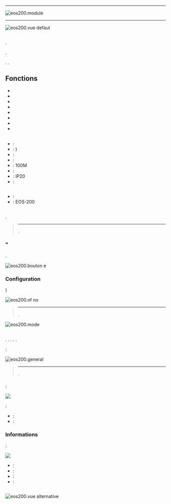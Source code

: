 # 

****

![eos200.module](images/eos200/eos200.module.jpg)

****

![eos200.vue defaut](images/eos200/eos200.vue-defaut.jpg)

## 

.

.

. . 

## Fonctions

-   
-   
-   
-   
-   
-   
-   
-   

## 

-    : 
-    : )
-    : 
-    : 
-    : 100M
-    : 
-    : IP20
-    : 

## 

-    : 
-    : EOS-200

## 

 [](https://doc.jeedom.com/de_DE/plugins/automation%20protocol/edisio/).

> ****
>
> .

### "

.

![eos200.bouton e](images/eos200/eos200.bouton-e.jpg)

### Configuration

)

![eos200.nf no](images/eos200/eos200.nf-no.jpg)

> ****
>
> .

![eos200.mode](images/eos200/eos200.mode.jpg)

## 

. . . . .

 :

![eos200.general](images/eos200/eos200.general.jpg)

> ****
>
> .

###  

 :

![](images/eos200/eos200.commandes.jpg)

 :

-    : 
-    : 

### Informations

 :

![](images/eos200/eos200.informations.jpg)

-    : 
-    : 
-    : 
-    : 

## 

![eos200.vue alternative](images/eos200/eos200.vue-alternative.jpg)
